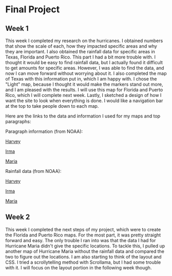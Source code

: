 # Final Project

## Week 1

This week I completed my research on the hurricanes. I obtained numbers that show the scale of each, how they impacted specific areas and why they are important. I also obtained the rainfall data for specific areas in Texas, Florida and Puerto Rico. This part I had a bit more trouble with. I thought it would be easy to find rainfall data, but I actually found it difficult to get amounts for specific areas. However, I was able to find the data, and now I can move forward without worrying about it. I also completed the map of Texas with this information put in, which I am happy with. I chose the "Light" map, because I thought it would make the markers stand out more, and I am pleased with the results. I will use this map for Florida and Puerto Rico, which I will complete next week. Lastly, I sketched a design of how I want the site to look when everything is done. I would like a navigation bar at the top to take people down to each map.

Here are the links to the data and information I used for my maps and top paragraphs:

Paragraph information (from NOAA):

[Harvey](https://www.weather.gov/ewx/wxevent-2017harvey)

[Irma](https://www.weather.gov/tae/Irma_technical_summary)

[Maria](http://www.weather.gov/sju/maria2017)

Rainfall data (from NOAA):

[Harvey](http://www.wpc.ncep.noaa.gov/discussions/nfdscc1.html)

[Irma](http://www.wpc.ncep.noaa.gov/winter_storm_summaries/storm20/stormsum_7.html)

[Maria](http://www.weather.gov/sju/maria2017)

## Week 2

This week I completed the next steps of my project, which were to create the Florida and Puerto Rico maps. For the most part, it was pretty straight forward and easy. The only trouble I ran into was that the data I had for Hurricane Maria didn't give the specific locations. To tackle this, I pulled up another map of Hurricane Maria without the rainfall data and compared the two to figure out the locations. I am also starting to think of the layout and CSS. I tried a scrollytelling method with Scrollama, but I had some trouble with it. I will focus on the layout portion in the following week though. 
